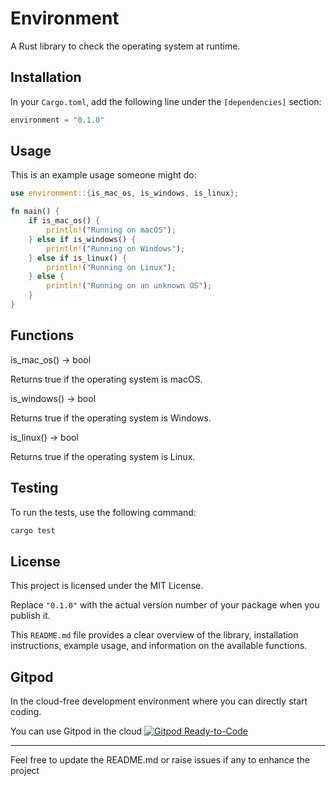 # Environment

A Rust library to check the operating system at runtime.

## Installation

In your `Cargo.toml`, add the following line under the `[dependencies]` section:

```rust
environment = "0.1.0"
```

## Usage
This is an example usage someone might do:

```rust
use environment::{is_mac_os, is_windows, is_linux};

fn main() {
    if is_mac_os() {
        println!("Running on macOS");
    } else if is_windows() {
        println!("Running on Windows");
    } else if is_linux() {
        println!("Running on Linux");
    } else {
        println!("Running on an unknown OS");
    }
}
```
## Functions

is_mac_os() -> bool

Returns true if the operating system is macOS.

is_windows() -> bool

Returns true if the operating system is Windows.

is_linux() -> bool

Returns true if the operating system is Linux.

## Testing
To run the tests, use the following command:

```rust
cargo test
```

## License

This project is licensed under the MIT License.

Replace `"0.1.0"` with the actual version number of your package when you publish it. 

This `README.md` file provides a clear overview of the library, installation instructions, example usage, and information on the available functions.

## Gitpod

In the cloud-free development environment where you can directly start coding.

You can use Gitpod in the cloud  [![Gitpod Ready-to-Code](https://img.shields.io/badge/Gitpod-Ready--to--Code-blue?logo=gitpod)](https://gitpod.io/#https://github.com/DhanushNehru/runtime-environment/)

----

Feel free to update the README.md or raise issues if any to enhance the project
